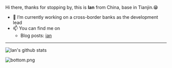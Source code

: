 
Hi there, thanks for stopping by, this is **Ian** from China, base in Tianjin.😁
 

- 🔭 I’m currently working on a cross-border banks as the development lead
- 📫 You can find me on 
  - Blog posts: [ian](http://ianzhang.cn)

---

![Ian's github stats](https://github-readme-stats.vercel.app/api?username=alaahong&show_icons=true)
 
![bottom.png](https://i.loli.net/2020/07/12/b3grZD6LFseGuUP.png)
